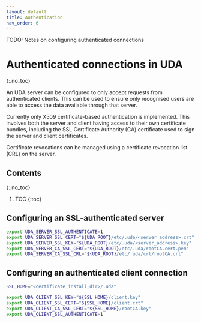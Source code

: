 ```yaml
---
layout: default
title: Authentication
nav_order: 6
---
```


TODO: Notes on configuring authenticated connections

# Authenticated connections in UDA
{:.no_toc}

An UDA server can be configured to only accept requests from authenticated clients. This can be used to ensure only recognised users are able to access the data available through that server. 

Currently only X509 certificate-based authentication is implemented. This involves both the server and client having access to their own certificate bundles, including the SSL Certificate Authority (CA) certificate used to sign the server and client certificates. 

Certificate revocations can be managed using a certificate revocation list (CRL) on the server. 

## Contents
{:.no_toc}
1. TOC 
{:toc}

## Configuring an SSL-authenticated server

```sh
export UDA_SERVER_SSL_AUTHENTICATE=1
export UDA_SERVER_SSL_CERT="${UDA_ROOT}/etc/.uda/<server_address>.crt"
export UDA_SERVER_SSL_KEY="${UDA_ROOT}/etc/.uda/<server_address>.key"
export UDA_SERVER_CA_SSL_CERT="${UDA_ROOT}/etc/.uda/rootCA.cert.pem"
export UDA_SERVER_CA_SSL_CRL="${UDA_ROOT}/etc/.uda/crl/rootCA.crl"
```

## Configuring an authenticated client connection

```sh
SSL_HOME="<certificate_install_dir>/.uda"

export UDA_CLIENT_SSL_KEY="${SSL_HOME}/client.key"
export UDA_CLIENT_SSL_CERT="${SSL_HOME}/client.crt"
export UDA_CLIENT_CA_SSL_CERT="${SSL_HOME}/rootCA.key"
export UDA_CLIENT_SSL_AUTHENTICATE=1

```

